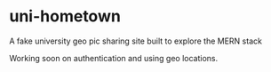 # uni-hometown
A fake university geo pic sharing site built to explore the MERN stack

Working soon on authentication and using geo locations. 

